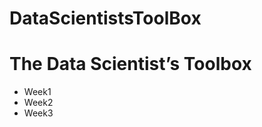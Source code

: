 DataScientistsToolBox
=====================

# The Data Scientist’s Toolbox
* Week1
* Week2
* Week3
